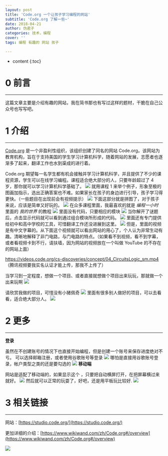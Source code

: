 ```yaml
---
layout: post
title: 'Code.org 一个让孩子学习编程的网站'
subtitle: 'Code.org 了解一些~'
date: 2018-04-21
author: 伪君子
categories: 技术，编程
cover: ''
tags: 编程 有趣的 网站 孩子

---
```


* content
{:toc}


# 0  前言

***

这篇文章主要是介绍有趣的网站，我在简书那也有写过这样的题材，干脆在自己公众号也写写吧。
#  1  介绍

***

[Code.org](https://studio.code.org/courses) 是一个非盈利性组织，该组织创建了同名的网站 Code.org。该网站为教育机构，旨在于支持美国的学生学习计算机科学，随着网站的发展，志愿者也逐渐多了起来，翻译工作也水到渠成的进行着。

Code.org 期望每一名学生都有机会接触并学习计算机科学，并且提供了不少的课程资源，学生可以在线学习编程。课程适合绝大部分的人，只要年龄超过了 4 岁，那你就可以学习计算机科学基础了。
![](https://upload-images.jianshu.io/upload_images/2989110-4e2aaa16db58db76.png?imageMogr2/auto-orient/strip%7CimageView2/2/w/1240)
就用课程 1 来举个例子，形象至极的图画加指示，选出正确答案也不难。如果家长在孩子的身边进行引导，孩子学习得更快。（一些题目在出现前会有视频提示）
![](https://upload-images.jianshu.io/upload_images/2989110-bd5c7a7337c13866.png?imageMogr2/auto-orient/strip%7CimageView2/2/w/1240)
下面这部分就是拼图了，对于孩子来说，应该是简单又好玩的。
![](https://upload-images.jianshu.io/upload_images/2989110-739af6760531eeea.gif?imageMogr2/auto-orient/strip)
在众多课程里面，我最喜欢的就是 *编程一小时* 里面的 *我的世界* 的教程
![](https://upload-images.jianshu.io/upload_images/2989110-4d25b2f914ea6a40.png?imageMogr2/auto-orient/strip%7CimageView2/2/w/1240)
里面没有代码，只要相应的模块
![](https://upload-images.jianshu.io/upload_images/2989110-3749a6ed094b6eac.png?imageMogr2/auto-orient/strip%7CimageView2/2/w/1240)
当你解开了谜题后，点击显示代码就可以看到通过组合模块所形成的代码。
![](https://upload-images.jianshu.io/upload_images/2989110-b5fe70e27a842dc5.png?imageMogr2/auto-orient/strip%7CimageView2/2/w/1240)
里面还有专门提供给初中和高中学校的工具，可惜翻译工作还没进展到这里。
![](https://upload-images.jianshu.io/upload_images/2989110-1c9cfc8e6bbbdec6.png?imageMogr2/auto-orient/strip%7CimageView2/2/w/1240)
但是，里面的视频是有中文字幕的。从下面这个视频就可以看出网站的用心了，个人认为非常生动有趣。清晰地解释了非门电路，与门电路的特点。（如果看不到视频，看不到字幕，或者看视频卡到不行，请扶墙，因为网站的视频放在一个叫做 YouTube 的不存在的网站上面）

https://videos.code.org/cs-discoveries/concept/04_CircuitsLogic_sm.mp4
（腾讯视频要我实名认证才能上传，那我不上传了）

当学习到一定程度，想做一个项目、或者直接就想做个项目出来玩玩，那就做一个出来玩啊
![](https://upload-images.jianshu.io/upload_images/2989110-1ece030085bd1627.png?imageMogr2/auto-orient/strip%7CimageView2/2/w/1240)

请欣赏我做的项目，可惜没有小猪佩奇
![](https://upload-images.jianshu.io/upload_images/2989110-060ea3f79f20a47e.gif?imageMogr2/auto-orient/strip)
里面有很多别人做好的项目，可以去看看，适合绝大部分人。
![](https://upload-images.jianshu.io/upload_images/2989110-cf3639d92e596fb2.png?imageMogr2/auto-orient/strip%7CimageView2/2/w/1240)

# 2  更多

***

**登录**

虽然在不创建账号的情况下也直接开始编程，但是创建一个账号来保存进度绝对不亏。
可以选择邮箱注册，或者使用谷歌账号等登录
![](https://upload-images.jianshu.io/upload_images/2989110-5370698b2c93a0f2.png?imageMogr2/auto-orient/strip%7CimageView2/2/w/1240)
哪怕是直接用谷歌账号登录，帐户类型之类的还是要勾选的
![](https://upload-images.jianshu.io/upload_images/2989110-b9a93f8e16fba003.png?imageMogr2/auto-orient/strip%7CimageView2/2/w/1240)
**移动端**

网站是适配了移动端的，如果显示这个 ，只要把自动横屏打开，在把屏幕横过来就好。
![](https://upload-images.jianshu.io/upload_images/2989110-7ab747eca7d42f6f.png?imageMogr2/auto-orient/strip%7CimageView2/2/w/1240)
然后就可以正常的玩耍了，好吧，还是用平板玩比较好.
![](https://upload-images.jianshu.io/upload_images/2989110-4b22803721bdbca6.png?imageMogr2/auto-orient/strip%7CimageView2/2/w/1240)

#  3  相关链接

***

网站：[https://studio.code.org/](https://studio.code.org/)

更加详细的介绍：[https://www.wikiwand.com/zh/Code.org#/overview](https://www.wikiwand.com/zh/Code.org#/overview)

![](https://upload-images.jianshu.io/upload_images/2989110-5e96f3a9a9204f3e.png?imageMogr2/auto-orient/strip%7CimageView2/2/w/1240)